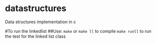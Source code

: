 # datastructures
Data structures implementation in c

#To run the linkedlist
##Use: 
``make`` or ``make ll`` to compile
``make runll`` to run the test for the linked list class
